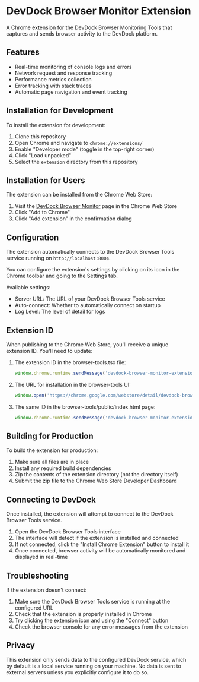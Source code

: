 # DevDock Browser Monitor Extension

A Chrome extension for the DevDock Browser Monitoring Tools that captures and sends browser activity to the DevDock platform.

## Features

- Real-time monitoring of console logs and errors
- Network request and response tracking
- Performance metrics collection
- Error tracking with stack traces
- Automatic page navigation and event tracking

## Installation for Development

To install the extension for development:

1. Clone this repository
2. Open Chrome and navigate to `chrome://extensions/`
3. Enable "Developer mode" (toggle in the top-right corner)
4. Click "Load unpacked"
5. Select the `extension` directory from this repository

## Installation for Users

The extension can be installed from the Chrome Web Store:

1. Visit the [DevDock Browser Monitor](https://chrome.google.com/webstore/detail/devdock-browser-monitor/extension-id) page in the Chrome Web Store
2. Click "Add to Chrome"
3. Click "Add extension" in the confirmation dialog

## Configuration

The extension automatically connects to the DevDock Browser Tools service running on `http://localhost:8004`. 

You can configure the extension's settings by clicking on its icon in the Chrome toolbar and going to the Settings tab.

Available settings:
- Server URL: The URL of your DevDock Browser Tools service
- Auto-connect: Whether to automatically connect on startup
- Log Level: The level of detail for logs

## Extension ID

When publishing to the Chrome Web Store, you'll receive a unique extension ID. You'll need to update:

1. The extension ID in the browser-tools.tsx file:
   ```javascript
   window.chrome.runtime.sendMessage('devdock-browser-monitor-extension-id', ...
   ```

2. The URL for installation in the browser-tools UI:
   ```javascript
   window.open('https://chrome.google.com/webstore/detail/devdock-browser-monitor/extension-id', '_blank');
   ```

3. The same ID in the browser-tools/public/index.html page:
   ```javascript
   window.chrome.runtime.sendMessage('devdock-browser-monitor-extension-id', ...
   ```

## Building for Production

To build the extension for production:

1. Make sure all files are in place
2. Install any required build dependencies
3. Zip the contents of the extension directory (not the directory itself)
4. Submit the zip file to the Chrome Web Store Developer Dashboard

## Connecting to DevDock

Once installed, the extension will attempt to connect to the DevDock Browser Tools service. 

1. Open the DevDock Browser Tools interface
2. The interface will detect if the extension is installed and connected
3. If not connected, click the "Install Chrome Extension" button to install it
4. Once connected, browser activity will be automatically monitored and displayed in real-time

## Troubleshooting

If the extension doesn't connect:

1. Make sure the DevDock Browser Tools service is running at the configured URL
2. Check that the extension is properly installed in Chrome
3. Try clicking the extension icon and using the "Connect" button
4. Check the browser console for any error messages from the extension

## Privacy

This extension only sends data to the configured DevDock service, which by default is a local service running on your machine. No data is sent to external servers unless you explicitly configure it to do so. 